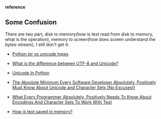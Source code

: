 **reference**

## Some Confusion 

There are two part, disk to memory(how is text read from disk to memory, what is the operation), memory to screen(how does screen understand the bytes-stream), I still don't get it.

- [Python str vs unicode types](https://stackoverflow.com/questions/18034272/python-str-vs-unicode-types)

- [What is the difference between UTF-8 and Unicode?](https://stackoverflow.com/questions/643694/what-is-the-difference-between-utf-8-and-unicode)

- [Unicode In Python](https://nbviewer.org/gist/guocheng/1ae6c2d76461a66cfc5ec6009b5791d1)

- [The Absolute Minimum Every Software Developer Absolutely, Positively Must Know About Unicode and Character Sets (No Excuses!)](https://www.joelonsoftware.com/2003/10/08/the-absolute-minimum-every-software-developer-absolutely-positively-must-know-about-unicode-and-character-sets-no-excuses/)

- [What Every Programmer Absolutely, Positively Needs To Know About Encodings And Character Sets To Work With Text](https://kunststube.net/encoding/#fnref:valid-utf8)

- [How is text saved in memory?](https://stackoverflow.com/questions/69514467/how-is-text-saved-in-memory)

